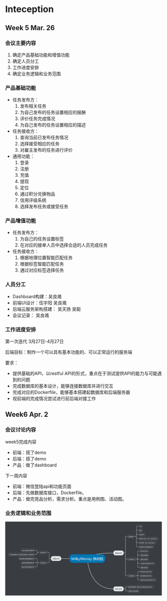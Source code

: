 # Inteception

## Week 5 Mar. 26

### 会议主要内容
1. 确定产品基础功能和增值功能
2. 确定人员分工
3. 工作进度安排
4. 确定业务逻辑和业务范围

### 产品基础功能
- 任务发布方：
    1. 发布相关任务
    2. 为自己发布的任务设置相应的报酬
    3. 评价任务完成情况
    4. 为自己发布的任务设置相应的描述
- 任务接收方：
    1. 查询当前已发布任务情况
    2. 选择接受相应的任务
    3. 对雇主发布的任务进行评价
 - 通用功能：
    1. 登录
    2. 注册
    3. 充值
    4. 提现
    5. 定位
    6. 通过积分兑换物品
    7. 信用评级系统
    8. 选择发布任务或接受任务

### 产品增值功能
- 任务发布方：
    1. 为自己的任务设置标签
    2. 在对应的接单人员中选择合适的人员完成任务
- 任务接收方：
    1. 根据地理位置智能匹配任务
    2. 根据标签智能匹配任务
    3. 通过对应标签选择任务

### 人员分工
- Dashboard构建：吴良澔
- 前端UI设计：伍宇阳 吴良澔
- 后端云服务架构搭建： 吴天扬 吴聪
- 会议记录： 吴良澔

### 工作进度安排

第一次迭代 3月27日-4月27日

后端目标：制作一个可以具有基本功能的、可以正常运行的服务端

要求：
* 提供基础的API，以restful API的形式，重点在于测试提供API的能力与可能遇到的问题
* 完成数据库的基本设计，能够连接数据库并进行交互
* 完成对应的Dockerfile，能够基本搭建起数据库和后端服务器
* 视前端的完成情况尝试进行前后端对接工作

## Week6 Apr. 2

### 会议讨论内容

week5完成内容
* 前端：搭了demo
* 后端：搭了demo
* 产品：做了dashboard
  
下一周内容
* 前端：微信登陆api和功能页面
* 后端：先做数据库接口，Dockerfile。
* 产品：做完竞品分析，需求分析。重点是用例图、活动图。

### 业务逻辑和业务范围
![业务逻辑图](https://github.com/milkymoney/Dashboard/blob/master/pic/MilkyMoneyLogic2.png?raw=true "业务流程图")

